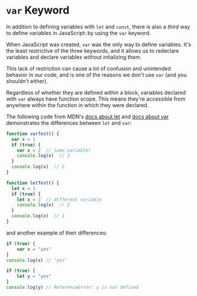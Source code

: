 # `var` Keyword

In addition to defining variables with `let` and `const`, there is also a *third* way to define variables in JavaScript: by using the `var` keyword.

When JavaScript was created, `var` was the only way to define variables. It's the least restrictive of the three keywords, 
and it allows us to redeclare variables and declare variables without intializing them. 

This lack of restriction can cause a lot of confusion and unintended behavior in our code, and is one of the reasons we don't use `var` (and you shouldn't either). 

Regardless of whether they are defined within a block, variables declared with  `var` always have function scope. This means they're accessible from anywhere within the function in which they were declared. 

The following code from MDN's [docs about let](https://developer.mozilla.org/en-US/docs/Web/JavaScript/Reference/Statements/let) and [docs about var](https://developer.mozilla.org/en-US/docs/Web/JavaScript/Reference/Statements/var) demonstrates the differences between `let` and `var`:

```js
function varTest() {
  var x = 1
  if (true) {
    var x = 2  // same variable!
    console.log(x)  // 2
  }
  console.log(x)  // 2
}

function letTest() {
  let x = 1
  if (true) {
    let x = 2  // different variable
    console.log(x)  // 2
  }
  console.log(x)  // 1
}
```

and another example of their differences:

```js
if (true) {
	var x = "yes"
}
console.log(x) // "yes"

if (true) {
	let y = "yes"
}
console.log(y) // ReferenceError: y is not defined
```